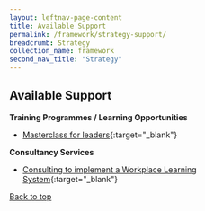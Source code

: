 ```yaml
---
layout: leftnav-page-content
title: Available Support
permalink: /framework/strategy-support/
breadcrumb: Strategy
collection_name: framework
second_nav_title: "Strategy"
---
```




## **Available Support**

**Training Programmes / Learning Opportunities**
- [Masterclass for leaders](https://www.nyp.edu.sg/lifelong-learning/national-centre-of-excellence-for-workplace-learning-nace/courses-training.html){:target="_blank"}



**Consultancy Services**

- [Consulting to implement a Workplace Learning System](https://www.nyp.edu.sg/lifelong-learning/national-centre-of-excellence-for-workplace-learning-nace/services.html){:target="_blank"}




[Back to top](#top)
